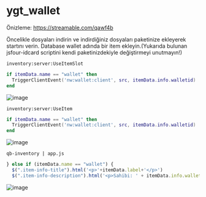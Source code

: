 # ygt_wallet

Önizleme: https://streamable.com/qawf4b

Öncelikle dosyaları indirin ve indirdiğiniz dosyaları paketinize ekleyerek startını verin. Database wallet adında bir item ekleyin.(Yukarıda bulunan jsfour-idcard scriptini kendi paketinizdekiyle değiştirmeyi unutmayın!)

`inventory:server:UseItemSlot`

```lua 
if itemData.name == "wallet" then
  TriggerClientEvent('nw:wallet:client', src, itemData.info.walletid)
end
```

![image](https://cdn.discordapp.com/attachments/569978689241088109/892428099919175701/unknown.png)


`inventory:server:UseItem`

```lua 
if itemData.name == "wallet" then
  TriggerClientEvent('nw:wallet:client', src, itemData.info.walletid)
end
```

![image](https://cdn.discordapp.com/attachments/569978689241088109/892428516665208842/unknown.png)


`qb-inventory | app.js`

```javascript 
} else if (itemData.name == "wallet") {
  $(".item-info-title").html('<p>'+itemData.label+'</p>')
  $(".item-info-description").html('<p>Sahibi: ' + itemData.info.walletid + '</p>');
```

![image](https://cdn.discordapp.com/attachments/569978689241088109/892428755878936576/unknown.png)
